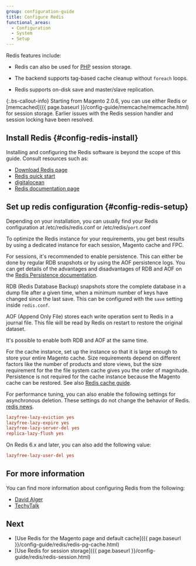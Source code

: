 ```yaml
---
group: configuration-guide
title: Configure Redis
functional_areas:
  - Configuration
  - System
  - Setup
---
```


Redis features include:

*  Redis can also be used for [PHP](https://glossary.magento.com/php) session storage.

*  The backend supports tag-based cache cleanup without `foreach` loops.

*  Redis supports on-disk save and master/slave replication.

{:.bs-callout-info}
Starting from Magento 2.0.6, you can use either Redis or [memcached]({{ page.baseurl }}/config-guide/memcache/memcache.html) for session storage. Earlier issues
with the Redis session handler and session locking have been resolved.

## Install Redis {#config-redis-install}

Installing and configuring the Redis software is beyond the scope of this guide. Consult resources such as:

*  [Download Redis page](http://redis.io/download)
*  [Redis quick start](http://redis.io/topics/quickstart)
*  [digitalocean](https://www.digitalocean.com/community/tutorials/how-to-install-and-use-redis)
*  [Redis documentation page](http://redis.io/documentation)

## Set up redis configuration {#config-redis-setup}

Depending on your installation, you can usually find your Redis configuration at /etc/redis/redis.conf or /etc/redis/`port`.conf

To optimize the Redis instance for your requirements, you get best results by using a dedicated instance for each session, Magento cache and FPC.

For sessions, it's recommended to enable persistence. This can either be done by regular RDB snapshots or by using the AOF persistence logs.
You can get details of the advantages and disadvantages of RDB and AOF on the [Redis Persistence documentation](https://redis.io/topics/persistence).

RDB (Redis Database Backup) snapshots store the complete database in a dump file after a given time, when a minimum number of keys have changed since the last save.
This can be configured with the `save` setting inside `redis.conf`.

AOF (Append Only File) stores each write operation sent to Redis in a journal file. This file ẃill be read by Redis on restart to restore the original dataset.

It's possible to enable both RDB and AOF at the same time.

For the cache instance, set up the instance so that it is large enough to store your entire Magento cache.
Size requirements depend on different factors like the number of products and store views, but the size requirement for the the file system cache gives you the order of magnitude. Persistence is not required for the cache instance because the Magento cache can be restored. See also [Redis cache guide](https://redis.io/topics/lru-cache).

For performance tuning, you can also enable the following settings for asynchronous deletion. These settings do not change the behavior of Redis.
[redis news](http://antirez.com/news/93).

```ini
lazyfree-lazy-eviction yes
lazyfree-lazy-expire yes
lazyfree-lazy-server-del yes
replica-lazy-flush yes
```
On Redis 6.x and later, you can also add the following value:

```ini
lazyfree-lazy-user-del yes
```

## For more information

You can find more information about configuring Redis from the following:

*  [David Alger](http://davidalger.com/development/magento/configuring-magento-2-to-use-redis-cache-backend/)
*  [TechyTalk](http://www.techytalk.info/configuring-cache-storage-backends-magento-2-redis/)

## Next

*  [Use Redis for the Magento page and default cache]({{ page.baseurl }}/config-guide/redis/redis-pg-cache.html)
*  [Use Redis for session storage]({{ page.baseurl }}/config-guide/redis/redis-session.html)
